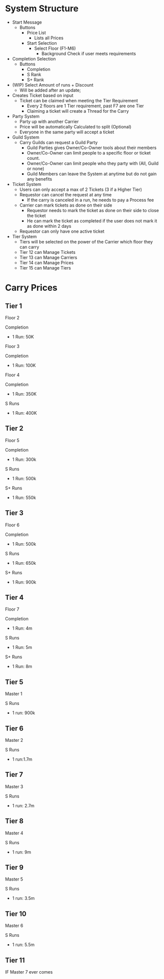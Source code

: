 # System Structure

- Start Message
  - Buttons
    - Price List
      - Lists all Prices
    - Start Selection
      - Select Floor (F1-M6)
        - Background Check if user meets requirements
- Completion Selection
  - Buttons
    - Completion
    - S Rank
    - S+ Rank
- (WIP) Select Amount of runs + Discount
  - Will be added after an update;
- Creates Ticket based on input
  - Ticket can be claimed when meeting the Tier Requirement
    - Every 2 floors are 1 Tier requirement, past F7 are one Tier
    - Claiming a ticket will create a Thread for the Carry
- Party System
  - Party up with another Carrier
  - Price will be automatically Calculated to split (Optional)
  - Everyone in the same party will accept a ticket
- Guild System
  - Carry Guilds can request a Guild Party
    - Guild Parties gives Owner/Co-Owner tools about their members
    - Owner/Co-Owner can limit people to a specific floor or ticket count.
    - Owner/Co-Owner can limit people who they party with (All, Guild or none)
    - Guild Members can leave the System at anytime but do not gain any benefits
- Ticket System
  - Users can only accept a max of 2 Tickets (3 if a Higher Tier)
  - Requestor can cancel the request at any time
    - If the carry is canceled in a run, he needs to pay a Process fee
  - Carrier can mark tickets as done on their side
    - Requestor needs to mark the ticket as done on their side to close the ticket
    - He can mark the ticket as completed if the user does not mark it as done within 2 days
  - Requestor can only have one active ticket
- Tier System
  - Tiers will be selected on the power of the Carrier which floor they can carry
  - Tier 12 can Manage Tickets
  - Tier 13 can Manage Carriers
  - Tier 14 can Manage Prices
  - Tier 15 can Manage Tiers
# Carry Prices


## Tier 1

Floor 2

Completion
- 1 Run: 50K

Floor 3

Completion
- 1 Run: 100K

Floor 4

Completion
- 1 Run: 350K

S Runs
- 1 Run: 400K

## Tier 2

Floor 5

Completion
- 1 Run: 300k

S Runs
- 1 Run: 500k

S+ Runs
- 1 Run: 550k

## Tier 3

Floor 6

Completion
- 1 Run: 500k

S Runs
- 1 Run: 650k

S+ Runs
- 1 Run: 900k

## Tier 4

Floor 7

Completion
- 1 Run: 4m

S Runs
- 1 Run: 5m

S+ Runs
- 1 Run: 8m

## Tier 5

Master 1

S Runs
- 1 run: 900k

## Tier 6

Master 2

S Runs
- 1 run:1.7m

## Tier 7

Master 3

S Runs
- 1 run: 2.7m

## Tier 8

Master 4

S Runs
- 1 run: 9m

## Tier 9

Master 5

S Runs
- 1 run: 3.5m

## Tier 10

Master 6

S Runs
- 1 run: 5.5m

## Tier 11
IF Master 7 ever comes
